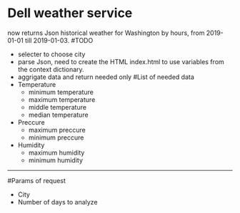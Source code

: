 # Dell weather service
now returns Json historical weather for Washington by hours, from 2019-01-01 till 2019-01-03.
#TODO
* selecter to choose city
* parse Json, need to create the HTML index.html to use variables from the context dictionary.
* aggrigate data and return needed only
#List of needed data
* Temperature
  -   minimum temperature
  -   maximum temperature
  -   middle temperature
  -   median temperature
* Preccure
  -   maximum preccure
  -   minimum preccure
* Humidity
  -   maximum humidity
  -   minimum humidity
---
#Params of request
* City
* Number of days to analyze
